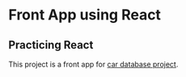 # Front App using React

## Practicing React
 
This project is a front app for [car database project](https://github.com/Aeruia/cardatabase.git).
